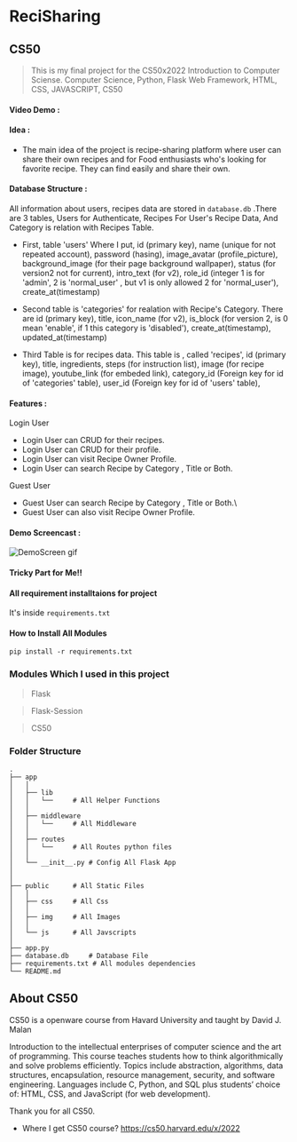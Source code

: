 # ReciSharing

## CS50
>This is my final project for the CS50x2022 Introduction to Computer Sciense.
>Computer Science, Python, Flask Web Framework, HTML, CSS, JAVASCRIPT, CS50

#### Video Demo : 

#### Idea :
- The main idea of the project is recipe-sharing platform where user can share their own recipes and for Food enthusiasts who's looking for favorite recipe. They can find easily and share their own.

#### Database Structure :
All information about users, recipes data are stored in ```database.db``` .There are 3 tables, Users for Authenticate, Recipes For User's Recipe Data, And Category is relation with Recipes Table.

- First, table 'users' Where I put, id (primary key), name (unique for not repeated account), password (hasing), image_avatar (profile_picture), background_image (for their page background wallpaper), status (for version2 not for current), intro_text (for v2), role_id (integer 1 is for 'admin', 2 is 'normal_user' , but v1 is only allowed 2 for 'normal_user'), create_at(timestamp) 

- Second table is 'categories' for realation with Recipe's Category. There are id (primary key), title, icon_name (for v2), is_block (for version 2, is 0 mean 'enable', if 1 this category is 'disabled'), create_at(timestamp), updated_at(timestamp) 

- Third Table is for recipes data. This table is , called 'recipes', id (primary key), title, ingredients, steps (for instruction list), image (for recipe image), youtube_link (for embeded link), category_id (Foreign key for id of 'categories' table), user_id (Foreign key for id of 'users' table),

#### Features :

Login User
- Login User can CRUD for their recipes.
- Login User can CRUD for their profile.
- Login User can visit Recipe Owner Profile.
- Login User can search Recipe by Category , Title or Both.

Guest User
- Guest User can search Recipe by Category , Title or Both.\
- Guest User can also visit Recipe Owner Profile.

#### Demo Screencast :

![DemoScreen gif](./demo.gif)


#### Tricky Part for Me!!


#### All requirement installtaions for project
It's inside ```requirements.txt``` 

#### How to Install All Modules
``` pip install -r requirements.txt ```

### Modules Which I used in this project
> Flask

> Flask-Session

> CS50

### Folder Structure
```
.
├── app
│   │
│   ├── lib
│   │   └──     # All Helper Functions 
│   │
│   ├── middleware
│   │   └──     # All Middleware 
│   │
│   ├── routes
│   │   └──     # All Routes python files
│   │
│   └── __init__.py # Config All Flask App
│ 
│    
├── public      # All Static Files
│   │
│   ├── css     # All Css 
│   │
│   ├── img     # All Images
│   │
│   └── js      # All Javscripts
│  
├── app.py
├── database.db     # Database File
├── requirements.txt # All modules dependencies
└── README.md
```

## About CS50
CS50 is a openware course from Havard University and taught by David J. Malan

Introduction to the intellectual enterprises of computer science and the art of programming. This course teaches students how to think algorithmically and solve problems efficiently. Topics include abstraction, algorithms, data structures, encapsulation, resource management, security, and software engineering. Languages include C, Python, and SQL plus students’ choice of: HTML, CSS, and JavaScript (for web development).

Thank you for all CS50.

- Where I get CS50 course?
https://cs50.harvard.edu/x/2022